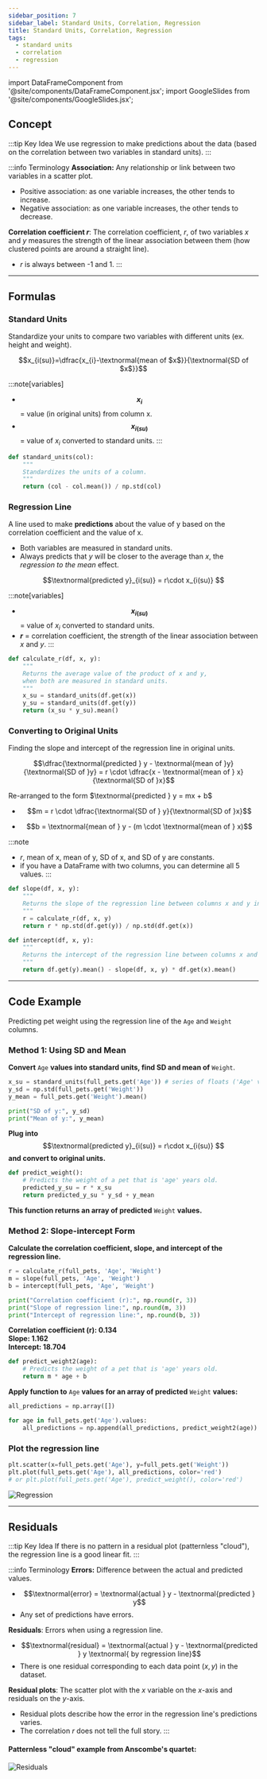 ```yaml
---
sidebar_position: 7
sidebar_label: Standard Units, Correlation, Regression
title: Standard Units, Correlation, Regression
tags: 
  - standard units
  - correlation
  - regression
---
```


import DataFrameComponent from '@site/components/DataFrameComponent.jsx';
import GoogleSlides from '@site/components/GoogleSlides.jsx';

## Concept

:::tip Key Idea
We use regression to make predictions about the data (based on the correlation between two variables in standard units).
:::

:::info Terminology
**Association:** Any relationship or link between two variables in a scatter plot.
- Positive association: as one variable increases, the other tends to increase.
- Negative association: as one variable increases, the other tends to decrease.

**Correlation coefficient $r$**: The correlation coefficient, $r$, of two variables $x$ and $y$ measures the strength of the linear association between them (how clustered points are around a straight line).
- $r$ is always between -1 and 1.
:::

---
## Formulas

### Standard Units
Standardize your units to compare two variables with different units (ex. height and weight).

$$x_{i(su)}=\dfrac{x_{i}-\textnormal{mean of $x$}}{\textnormal{SD of $x$}}$$

:::note[variables]
- **$$x_{i}$$** = value (in original units) from column x.
- **$$x_{i(su)}$$** = value of $x_{i}$ converted to standard units.
:::

```python
def standard_units(col):
    """
    Standardizes the units of a column.
    """
    return (col - col.mean()) / np.std(col)
```

### Regression Line
A line used to make **predictions** about the value of y based on the correlation coefficient and the value of x.
- Both variables are measured in standard units.
- Always predicts that $y$ will be closer to the average than $x$, the *regression to the mean* effect.

$$\textnormal{predicted y}_{i(su)} = r\cdot x_{i(su)} $$

:::note[variables]
- **$$x_{i(su)}$$** = value of $x_{i}$ converted to standard units.
- **$r$** = correlation coefficient, the strength of the linear association between $x$ and $y$.
:::

```python
def calculate_r(df, x, y):
    """
    Returns the average value of the product of x and y, 
    when both are measured in standard units.
    """
    x_su = standard_units(df.get(x))
    y_su = standard_units(df.get(y))
    return (x_su * y_su).mean()
```

### Converting to Original Units
Finding the slope and intercept of the regression line in original units.

$$\dfrac{\textnormal{predicted } y - \textnormal{mean of }y}{\textnormal{SD of }y} = r \cdot \dfrac{x - \textnormal{mean of } x}{\textnormal{SD of }x}$$

Re-arranged to the form $\textnormal{predicted } y = mx + b$

- $$m = r \cdot \dfrac{\textnormal{SD of } y}{\textnormal{SD of }x}$$

- $$b = \textnormal{mean of } y - (m \cdot \textnormal{mean of } x)$$

:::note
- $r$, mean of x, mean of y, SD of x, and SD of y are constants.
- if you have a DataFrame with two columns, you can determine all 5 values.
:::

```python
def slope(df, x, y):
    """
    Returns the slope of the regression line between columns x and y in df (in original units).
    """
    r = calculate_r(df, x, y)
    return r * np.std(df.get(y)) / np.std(df.get(x))

def intercept(df, x, y):
    """
    Returns the intercept of the regression line between columns x and y in df (in original units).
    """
    return df.get(y).mean() - slope(df, x, y) * df.get(x).mean()
```

---
## Code Example
Predicting pet weight using the regression line of the <code>Age</code> and <code>Weight</code> columns.

### Method 1: Using SD and Mean
**Convert** <code>Age</code> **values into standard units, find SD and mean of** <code>Weight</code>.
```python
x_su = standard_units(full_pets.get('Age')) # series of floats ('Age' values in standard units)
y_sd = np.std(full_pets.get('Weight'))
y_mean = full_pets.get('Weight').mean()

print("SD of y:", y_sd)
print("Mean of y:", y_mean)
```
**Plug into** $$\textnormal{predicted y}_{i(su)} = r\cdot x_{i(su)} $$ **and convert to original units.**

```python
def predict_weight():
    # Predicts the weight of a pet that is 'age' years old.
    predicted_y_su = r * x_su
    return predicted_y_su * y_sd + y_mean
```
**This function returns an array of predicted** <code>Weight</code> **values.**

### Method 2: Slope-intercept Form
**Calculate the correlation coefficient, slope, and intercept of the regression line.**
```python
r = calculate_r(full_pets, 'Age', 'Weight')
m = slope(full_pets, 'Age', 'Weight')
b = intercept(full_pets, 'Age', 'Weight')

print("Correlation coefficient (r):", np.round(r, 3))
print("Slope of regression line:", np.round(m, 3))
print("Intercept of regression line:", np.round(b, 3))
```
**Correlation coefficient (r): 0.134** <br />
**Slope: 1.162** <br />
**Intercept: 18.704**

```python
def predict_weight2(age):
    # Predicts the weight of a pet that is 'age' years old.
    return m * age + b
```  
**Apply function to** <code>Age</code> **values for an array of predicted** <code>Weight</code> **values:**

```python
all_predictions = np.array([])

for age in full_pets.get('Age').values:
    all_predictions = np.append(all_predictions, predict_weight2(age))
```

### Plot the regression line

```python
plt.scatter(x=full_pets.get('Age'), y=full_pets.get('Weight'))
plt.plot(full_pets.get('Age'), all_predictions, color='red')
# or plt.plot(full_pets.get('Age'), predict_weight(), color='red')
```
![Regression](/img/statistical-inference-plots/regression.png)

---
## Residuals

:::tip Key Idea
If there is no pattern in a residual plot (patternless "cloud"), the regression line is a good linear fit.
:::

:::info Terminology
**Errors:** Difference between the actual and predicted values.
- $$\textnormal{error} = \textnormal{actual } y - \textnormal{predicted } y$$
- Any set of predictions have errors.

**Residuals**: Errors when using a regression line.
- $$\textnormal{residual} = \textnormal{actual } y - \textnormal{predicted } y \textnormal{ by regression line}$$
- There is one residual corresponding to each data point $(x, y)$ in the dataset.

**Residual plots**: The scatter plot with the $x$ variable on the $x$-axis and residuals on the $y$-axis.
- Residual plots describe how the error in the regression line's predictions varies.
- The correlation $r$ does not tell the full story.
:::

#### Patternless "cloud" example from Anscombe's quartet:
![Residuals](/img/statistical-inference-plots/residuals.png)